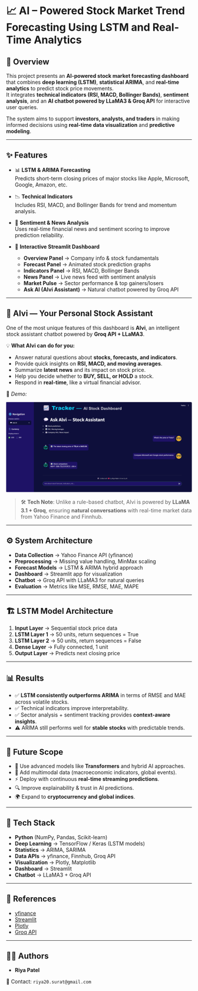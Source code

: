 # 📈 AI – Powered Stock Market Trend Forecasting Using LSTM and Real-Time Analytics

## 📌 Overview
This project presents an **AI-powered stock market forecasting dashboard** that combines **deep learning (LSTM)**, **statistical ARIMA**, and **real-time analytics** to predict stock price movements.  
It integrates **technical indicators (RSI, MACD, Bollinger Bands)**, **sentiment analysis**, and an **AI chatbot powered by LLaMA3 & Groq API** for interactive user queries.

The system aims to support **investors, analysts, and traders** in making informed decisions using **real-time data visualization** and **predictive modeling**.

---

## ✨ Features
- 📊 **LSTM & ARIMA Forecasting**  
  Predicts short-term closing prices of major stocks like Apple, Microsoft, Google, Amazon, etc.

- 📉 **Technical Indicators**  
  Includes RSI, MACD, and Bollinger Bands for trend and momentum analysis.

- 📰 **Sentiment & News Analysis**  
  Uses real-time financial news and sentiment scoring to improve prediction reliability.

- 📌 **Interactive Streamlit Dashboard**  
  - **Overview Panel** → Company info & stock fundamentals  
  - **Forecast Panel** → Animated stock prediction graphs  
  - **Indicators Panel** → RSI, MACD, Bollinger Bands  
  - **News Panel** → Live news feed with sentiment analysis  
  - **Market Pulse** → Sector performance & top gainers/losers  
  - **Ask AI (AIvi Assistant)** → Natural chatbot powered by Groq API  

---

## 🤖 AIvi — Your Personal Stock Assistant  

One of the most unique features of this dashboard is **AIvi**, an intelligent stock assistant chatbot powered by **Groq API + LLaMA3**.  

💡 **What AIvi can do for you:**  
- Answer natural questions about **stocks, forecasts, and indicators**.  
- Provide quick insights on **RSI, MACD, and moving averages**.  
- Summarize **latest news** and its impact on stock price.  
- Help you decide whether to **BUY, SELL, or HOLD** a stock.  
- Respond in **real-time**, like a virtual financial advisor.  

📸 *Demo:* 

![AIvi Assistant Screenshot](https://github.com/Patel-Riya-D/Stock_Market_Trend_Forecasting/blob/main/chatbot.png)

> 🛠️ **Tech Note**: Unlike a rule-based chatbot, AIvi is powered by **LLaMA 3.1 + Groq**, ensuring **natural conversations** with real-time market data from Yahoo Finance and Finnhub.  

---

## ⚙️ System Architecture
- **Data Collection** → Yahoo Finance API (yfinance)  
- **Preprocessing** → Missing value handling, MinMax scaling  
- **Forecast Models** → LSTM & ARIMA hybrid approach  
- **Dashboard** → Streamlit app for visualization  
- **Chatbot** → Groq API with LLaMA3 for natural queries  
- **Evaluation** → Metrics like MSE, RMSE, MAE, MAPE  

---

## 🏗️ LSTM Model Architecture
1. **Input Layer** → Sequential stock price data  
2. **LSTM Layer 1** → 50 units, return sequences = True  
3. **LSTM Layer 2** → 50 units, return sequences = False  
4. **Dense Layer** → Fully connected, 1 unit  
5. **Output Layer** → Predicts next closing price  

---

## 📊 Results
- ✅ **LSTM consistently outperforms ARIMA** in terms of RMSE and MAE across volatile stocks.  
- ✅ Technical indicators improve interpretability.  
- ✅ Sector analysis + sentiment tracking provides **context-aware insights**.  
- ⚠️ ARIMA still performs well for **stable stocks** with predictable trends.  

---

## 🚀 Future Scope
- 🔮 Use advanced models like **Transformers** and hybrid AI approaches.  
- 📡 Add multimodal data (macroeconomic indicators, global events).  
- ⚡ Deploy with continuous **real-time streaming predictions**.  
- 🔍 Improve explainability & trust in AI predictions.  
- 🌍 Expand to **cryptocurrency and global indices**.  

---

## 📂 Tech Stack
- **Python** (NumPy, Pandas, Scikit-learn)  
- **Deep Learning** → TensorFlow / Keras (LSTM models)  
- **Statistics** → ARIMA, SARIMA  
- **Data APIs** → yfinance, Finnhub, Groq API  
- **Visualization** → Plotly, Matplotlib  
- **Dashboard** → Streamlit  
- **Chatbot** → LLaMA3 + Groq API  

---

## 📜 References
- [yfinance](https://pypi.org/project/yfinance/)  
- [Streamlit](https://streamlit.io/)  
- [Plotly](https://plotly.com/python/)  
- [Groq API](https://groq.com/)  

---

## 👩‍💻 Authors
- **Riya Patel** 
  
📧 Contact: `riya20.surat@gmail.com`
